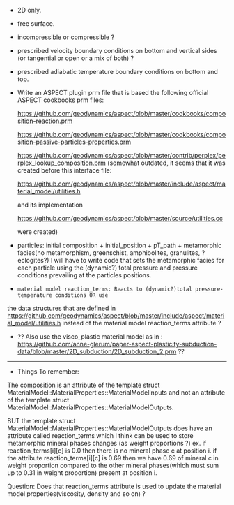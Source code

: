 - 2D only.
- free surface.
- incompressible or compressible ?
- prescribed velocity boundary conditions on bottom and vertical sides (or tangential or open or a mix of both) ?
- prescribed adiabatic temperature boundary conditions on bottom and top.
  
- Write an ASPECT plugin prm file that is based the following official ASPECT cookbooks prm files: 

   https://github.com/geodynamics/aspect/blob/master/cookbooks/composition-reaction.prm

   https://github.com/geodynamics/aspect/blob/master/cookbooks/composition-passive-particles-properties.prm

   https://github.com/geodynamics/aspect/blob/master/contrib/perplex/perplex_lookup_composition.prm
   (somewhat outdated, it seems that it was created before this interface file:

    https://github.com/geodynamics/aspect/blob/master/include/aspect/material_model/utilities.h

    and its implementation

    https://github.com/geodynamics/aspect/blob/master/source/utilities.cc

    were created)

-  particles: initial composition + initial_position + pT_path + 
metamorphic facies(no metamorphism, greenschist, amphibolites, granulites, ?eclogites?)
I will have to write code that sets the metamorphic facies for each particle
using the (dynamic?) total pressure and pressure conditions prevailing at the
particles positions.

-     material model reaction_terms: Reacts to (dynamic?)total pressure-temperature conditions OR use 
the data structures that are defined in
https://github.com/geodynamics/aspect/blob/master/include/aspect/material_model/utilities.h
instead of the material model reaction_terms attribute ?  
 
- ?? Also use the visco_plastic material model as in :
https://github.com/anne-glerum/paper-aspect-plasticity-subduction-data/blob/master/2D_subduction/2D_subduction_2.prm ??
 

------------------------------------------------------------------
- Things To remember:
 
The composition is an attribute of the template <int dim>struct MaterialModel::MaterialProperties::MaterialModelInputs
and not an attribute of the template <int dim>struct MaterialModel::MaterialProperties::MaterialModelOutputs.

BUT the template <int dim>struct MaterialModel::MaterialProperties::MaterialModelOutputs does have
an attribute called reaction_terms which I think can be used to store metamorphic mineral phases changes
(as weight proportions ?) ex. if reaction_terms[i][c] is 0.0 then there is no mineral phase c at position i.
if the attribute reaction_terms[i][c] is 0.69 then we have 0.69 of mineral c in weight proportion compared
to the other mineral phases(which must sum up to 0.31 in weight proportion) present at position i.

Question: Does that reaction_terms attribute is used to update the material model properties(viscosity,
density and so on) ?

